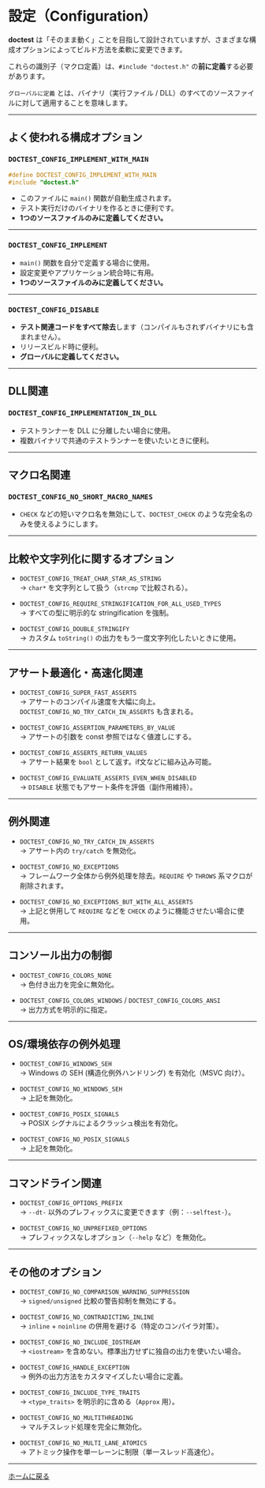 # 設定（Configuration）

**doctest** は「そのまま動く」ことを目指して設計されていますが、さまざまな構成オプションによってビルド方法を柔軟に変更できます。

これらの識別子（マクロ定義）は、`#include "doctest.h"` の**前に定義**する必要があります。

`グローバルに定義` とは、バイナリ（実行ファイル / DLL）のすべてのソースファイルに対して適用することを意味します。

---

## よく使われる構成オプション

### `DOCTEST_CONFIG_IMPLEMENT_WITH_MAIN`

```cpp
#define DOCTEST_CONFIG_IMPLEMENT_WITH_MAIN
#include "doctest.h"
```

- このファイルに `main()` 関数が自動生成されます。
- テスト実行だけのバイナリを作るときに便利です。
- **1つのソースファイルのみに定義してください。**

---

### `DOCTEST_CONFIG_IMPLEMENT`

- `main()` 関数を自分で定義する場合に使用。
- 設定変更やアプリケーション統合時に有用。
- **1つのソースファイルのみに定義してください。**

---

### `DOCTEST_CONFIG_DISABLE`

- **テスト関連コードをすべて除去**します（コンパイルもされずバイナリにも含まれません）。
- リリースビルド時に便利。
- **グローバルに定義してください。**

---

## DLL関連

### `DOCTEST_CONFIG_IMPLEMENTATION_IN_DLL`

- テストランナーを DLL に分離したい場合に使用。
- 複数バイナリで共通のテストランナーを使いたいときに便利。

---

## マクロ名関連

### `DOCTEST_CONFIG_NO_SHORT_MACRO_NAMES`

- `CHECK` などの短いマクロ名を無効にして、`DOCTEST_CHECK` のような完全名のみを使えるようにします。

---

## 比較や文字列化に関するオプション

- `DOCTEST_CONFIG_TREAT_CHAR_STAR_AS_STRING`  
  → `char*` を文字列として扱う（`strcmp` で比較される）。

- `DOCTEST_CONFIG_REQUIRE_STRINGIFICATION_FOR_ALL_USED_TYPES`  
  → すべての型に明示的な stringification を強制。

- `DOCTEST_CONFIG_DOUBLE_STRINGIFY`  
  → カスタム `toString()` の出力をもう一度文字列化したいときに使用。

---

## アサート最適化・高速化関連

- `DOCTEST_CONFIG_SUPER_FAST_ASSERTS`  
  → アサートのコンパイル速度を大幅に向上。`DOCTEST_CONFIG_NO_TRY_CATCH_IN_ASSERTS` も含まれる。

- `DOCTEST_CONFIG_ASSERTION_PARAMETERS_BY_VALUE`  
  → アサートの引数を const 参照ではなく値渡しにする。

- `DOCTEST_CONFIG_ASSERTS_RETURN_VALUES`  
  → アサート結果を `bool` として返す。if文などに組み込み可能。

- `DOCTEST_CONFIG_EVALUATE_ASSERTS_EVEN_WHEN_DISABLED`  
  → `DISABLE` 状態でもアサート条件を評価（副作用維持）。

---

## 例外関連

- `DOCTEST_CONFIG_NO_TRY_CATCH_IN_ASSERTS`  
  → アサート内の `try/catch` を無効化。

- `DOCTEST_CONFIG_NO_EXCEPTIONS`  
  → フレームワーク全体から例外処理を除去。`REQUIRE` や `THROWS` 系マクロが削除されます。

- `DOCTEST_CONFIG_NO_EXCEPTIONS_BUT_WITH_ALL_ASSERTS`  
  → 上記と併用して `REQUIRE` などを `CHECK` のように機能させたい場合に使用。

---

## コンソール出力の制御

- `DOCTEST_CONFIG_COLORS_NONE`  
  → 色付き出力を完全に無効化。

- `DOCTEST_CONFIG_COLORS_WINDOWS` / `DOCTEST_CONFIG_COLORS_ANSI`  
  → 出力方式を明示的に指定。

---

## OS/環境依存の例外処理

- `DOCTEST_CONFIG_WINDOWS_SEH`  
  → Windows の SEH (構造化例外ハンドリング) を有効化（MSVC 向け）。

- `DOCTEST_CONFIG_NO_WINDOWS_SEH`  
  → 上記を無効化。

- `DOCTEST_CONFIG_POSIX_SIGNALS`  
  → POSIX シグナルによるクラッシュ検出を有効化。

- `DOCTEST_CONFIG_NO_POSIX_SIGNALS`  
  → 上記を無効化。

---

## コマンドライン関連

- `DOCTEST_CONFIG_OPTIONS_PREFIX`  
  → `--dt-` 以外のプレフィックスに変更できます（例：`--selftest-`）。

- `DOCTEST_CONFIG_NO_UNPREFIXED_OPTIONS`  
  → プレフィックスなしオプション（`--help` など）を無効化。

---

## その他のオプション

- `DOCTEST_CONFIG_NO_COMPARISON_WARNING_SUPPRESSION`  
  → `signed/unsigned` 比較の警告抑制を無効にする。

- `DOCTEST_CONFIG_NO_CONTRADICTING_INLINE`  
  → `inline` + `noinline` の併用を避ける（特定のコンパイラ対策）。

- `DOCTEST_CONFIG_NO_INCLUDE_IOSTREAM`  
  → `<iostream>` を含めない。標準出力せずに独自の出力を使いたい場合。

- `DOCTEST_CONFIG_HANDLE_EXCEPTION`  
  → 例外の出力方法をカスタマイズしたい場合に定義。

- `DOCTEST_CONFIG_INCLUDE_TYPE_TRAITS`  
  → `<type_traits>` を明示的に含める（`Approx` 用）。

- `DOCTEST_CONFIG_NO_MULTITHREADING`  
  → マルチスレッド処理を完全に無効化。

- `DOCTEST_CONFIG_NO_MULTI_LANE_ATOMICS`  
  → アトミック操作を単一レーンに制限（単一スレッド高速化）。

---

[ホームに戻る](readme.md#reference)
